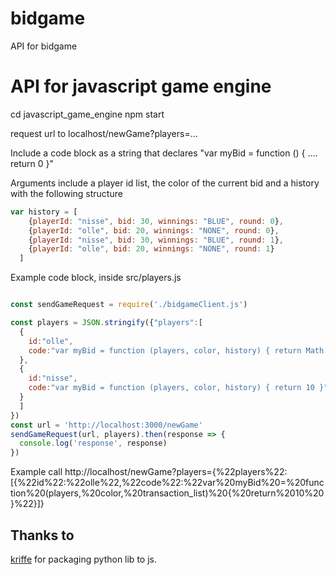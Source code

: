 
# bidgame
API for bidgame



# API for javascript game engine

cd javascript_game_engine
npm start

request url to localhost/newGame?players=...

Include a code block as a string that declares "var myBid = function () { .... return 0 }" 



Arguments include a player id list, the color of the current bid and a history with the following structure
```js
var history = [
    {playerId: "nisse", bid: 30, winnings: "BLUE", round: 0},
    {playerId: "olle", bid: 20, winnings: "NONE", round: 0},
    {playerId: "nisse", bid: 30, winnings: "BLUE", round: 1},
    {playerId: "olle", bid: 20, winnings: "NONE", round: 1}
  ]
```

Example code block, inside src/players.js
```js

const sendGameRequest = require('./bidgameClient.js')

const players = JSON.stringify({"players":[
  {
    id:"olle",
    code:"var myBid = function (players, color, history) { return Math.random() }"
  },
  {
    id:"nisse",
    code:"var myBid = function (players, color, history) { return 10 }"
  }
  ]
})
const url = 'http://localhost:3000/newGame'
sendGameRequest(url, players).then(response => {
  console.log('response', response)
})

```

Example call
http://localhost/newGame?players={%22players%22:[{%22id%22:%22olle%22,%22code%22:%22var%20myBid%20=%20function%20(players,%20color,%20transaction_list)%20{%20return%2010%20}%22}]}


## Thanks to 
[kriffe](https://github.com/kriffe) for packaging python lib to js.
